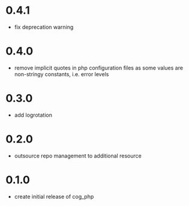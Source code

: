 # 0.4.1
- fix deprecation warning

# 0.4.0
- remove implicit quotes in php configuration files as some values are
  non-stringy constants, i.e. error levels

# 0.3.0
- add logrotation

# 0.2.0
- outsource repo management to additional resource

# 0.1.0
- create initial release of cog_php
